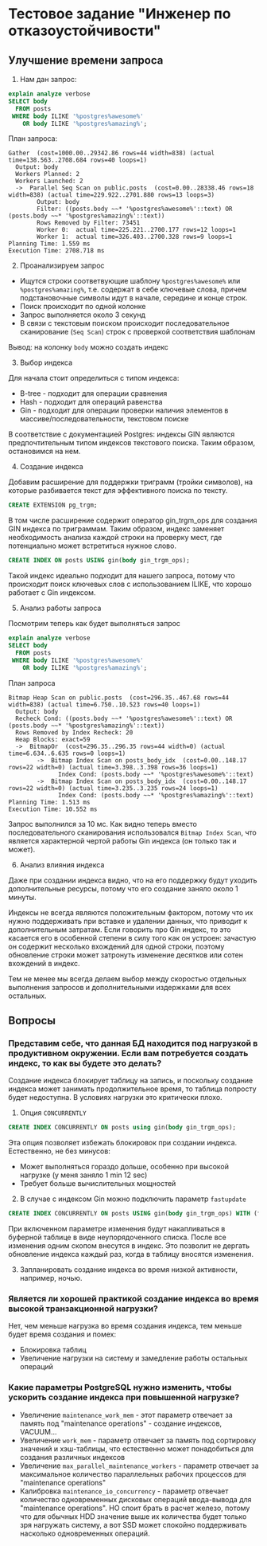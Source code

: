 # Тестовое задание "Инженер по отказоустойчивости"
## Улучшение времени запроса
1. Нам дан запрос:
```sql
explain analyze verbose
SELECT body 
  FROM posts 
 WHERE body ILIKE '%postgres%awesome%'
    OR body ILIKE '%postgres%amazing%';
```

План запроса:
```
Gather  (cost=1000.00..29342.86 rows=44 width=838) (actual time=138.563..2708.684 rows=40 loops=1)
  Output: body
  Workers Planned: 2
  Workers Launched: 2
  ->  Parallel Seq Scan on public.posts  (cost=0.00..28338.46 rows=18 width=838) (actual time=229.922..2701.880 rows=13 loops=3)
        Output: body
        Filter: ((posts.body ~~* '%postgres%awesome%'::text) OR (posts.body ~~* '%postgres%amazing%'::text))
        Rows Removed by Filter: 73451
        Worker 0:  actual time=225.221..2700.177 rows=12 loops=1
        Worker 1:  actual time=326.403..2700.328 rows=9 loops=1
Planning Time: 1.559 ms
Execution Time: 2708.718 ms
```
2. Проанализируем запрос

- Ищутся строки соответвующие шаблону `%postgres%awesome%` или `%postgres%amazing%`, т.е. содержат в себе ключевые слова, причем подстановочные символы идут в начале, середине и конце строк. 
- Поиск происходит по одной колонке 
- Запрос выполняется около 3 секунд
- В связи с текстовым поиском происходит последовательное сканирование (`Seq Scan`) строк с проверкой соответствия шаблонам

Вывод: на колонку `body` можно создать индекс

3. Выбор индекса

Для начала стоит определиться с типом индекса:
- B-tree - подходит для операции сравнения 
- Hash - подходит для операций равенства
- Gin - подходит для операции проверки наличия элементов в массиве/последовательности, текстовом поиске

В соответствие с документацией Postgres: индексы GIN являются предпочтительным типом индексов текстового поиска. Таким образом, остановимся на нем.

4. Создание индекса

Добавим расширение для поддержки триграмм (тройки символов), на которые разбивается текст для эффективного поиска по тексту.
```sql
CREATE EXTENSION pg_trgm;
```

В том числе расширение содержит оператор gin_trgm_ops для создания GIN индекса по триграммам. Таким образом, индекс заменяет необходимость анализа каждой строки на проверку мест, где потенциально может встретиться нужное слово.
```sql
CREATE INDEX ON posts USING gin(body gin_trgm_ops);
```

Такой индекс идеально подходит для нашего запроса, потому что происходит поиск ключевых слов с использованием ILIKE, что хорошо работает с Gin индексом.

5. Анализ работы запроса

Посмотрим теперь как будет выполняться запрос
```sql
explain analyze verbose
SELECT body 
  FROM posts 
 WHERE body ILIKE '%postgres%awesome%'
    OR body ILIKE '%postgres%amazing%';
```

План запроса
```
Bitmap Heap Scan on public.posts  (cost=296.35..467.68 rows=44 width=838) (actual time=6.750..10.523 rows=40 loops=1)
  Output: body
  Recheck Cond: ((posts.body ~~* '%postgres%awesome%'::text) OR (posts.body ~~* '%postgres%amazing%'::text))
  Rows Removed by Index Recheck: 20
  Heap Blocks: exact=59
  ->  BitmapOr  (cost=296.35..296.35 rows=44 width=0) (actual time=6.634..6.635 rows=0 loops=1)
        ->  Bitmap Index Scan on posts_body_idx  (cost=0.00..148.17 rows=22 width=0) (actual time=3.398..3.398 rows=36 loops=1)
              Index Cond: (posts.body ~~* '%postgres%awesome%'::text)
        ->  Bitmap Index Scan on posts_body_idx  (cost=0.00..148.17 rows=22 width=0) (actual time=3.235..3.235 rows=24 loops=1)
              Index Cond: (posts.body ~~* '%postgres%amazing%'::text)
Planning Time: 1.513 ms
Execution Time: 10.552 ms
```

Запрос выполнился за 10 мс. Как видно теперь вместо последовательного сканирования использовался `Bitmap Index Scan`, 
что является характерной чертой работы Gin индекса (он только так и может).

6. Анализ влияния индекса

Даже при создании индекса видно, что на его поддержку будут уходить дополнительные ресурсы, потому что его создание заняло около 1 минуты.

Индексы не всегда являются положительным фактором, потому что их нужно поддерживать при вставке и удалении данных, что приводит к дополнительным затратам. 
Если говорить про Gin индекс, то это касается его в особенной степени в силу того как он устроен: 
зачастую он содержит несколько вхождений для одной строки, поэтому обновление строки может затронуть изменение десятков или сотен вхождений в индекс.

Тем не менее мы всегда делаем выбор между скоростью отдельных выполнения запросов и дополнительными издержками для всех остальных. 

## Вопросы

### Представим себе, что данная БД находится под нагрузкой в продуктивном окружении. Если вам потребуется создать индекс, то как вы будете это делать?
Создание индекса блокирует таблицу на запись, и поскольку создание индекса может занимать продолжительное время, то таблица попросту будет недоступна. 
В условиях нагрузки это критически плохо.

1. Опция `CONCURRENTLY`
```sql
CREATE INDEX CONCURRENTLY ON posts using gin(body gin_trgm_ops);
```
Эта опция позволяет избежать блокировок при создании индекса. Естественно, не без минусов:
- Может выполняться гораздо дольше, особенно при высокой нагрузке (у меня заняло 1 min 12 sec)
- Требует больше вычислительных мощностей
2. В случае с индексом Gin можно подключить параметр `fastupdate`
```sql
CREATE INDEX CONCURRENTLY ON posts USING gin(body gin_trgm_ops) WITH (fastupdate = true);
```
При включенном параметре изменения будут накапливаться в буферной таблице в виде неупорядоченного списка. После все изменения одним скопом внесутся в индекс. Это позволит не дергать обновление индекса каждый раз, когда в таблицу вносятся изменения.

3. Запланировать создание индекса во время низкой активности, например, ночью.

### Является ли хорошей практикой создание индекса во время высокой транзакционной нагрузки?
Нет, чем меньше нагрузка во время создания индекса, тем меньше будет время создания и помех:
- Блокировка таблиц
- Увеличение нагрузки на систему и замедление работы остальных операций

### Какие параметры PostgreSQL нужно изменить, чтобы ускорить создание индекса при повышенной нагрузке?
- Увеличение `maintenance_work_mem` - этот параметр отвечает за память под "maintenance operations" - создание индексов, VACUUM...
- Увеличение `work_mem` - параметр отвечает за память под сортировку значений и хэш-таблицы, что естественно может понадобиться для создания различных индексов
- Увеличение `max_parallel_maintenance_workers` - параметр отвечает за максимальное количество параллельных рабочих процессов для "maintenance operations"
- Калибровка `maintenance_io_concurrency` - параметр отвечает количество одновременных дисковых операций ввода-вывода для "maintenance operations". НО споит брать в расчет железо, потому что для обычных HDD значение выше их количества будет только зря нагружать систему, а вот SSD может спокойно поддерживать насколько одновременных операций.  




